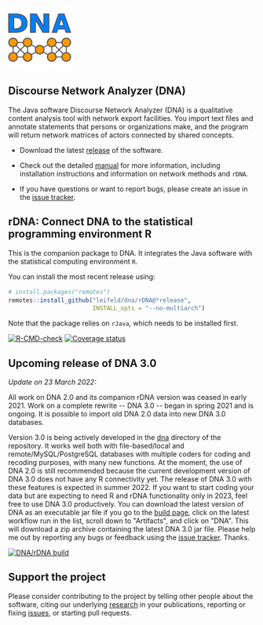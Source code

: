 ![](./dna/src/main/resources/icons/dna128.png)

## Discourse Network Analyzer (DNA)

The Java software Discourse Network Analyzer (DNA) is a qualitative content analysis tool with network export facilities. You import text files and annotate statements that persons or organizations make, and the program will return network matrices of actors connected by shared concepts.

- Download the latest [release](https://github.com/leifeld/dna/releases) of the software.

- Check out the detailed [manual](https://github.com/leifeld/dna/releases/download/v2.0-beta.24/dna-manual.pdf) for more information, including installation instructions and information on network methods and `rDNA`.

- If you have questions or want to report bugs, please create an issue in the [issue tracker](https://github.com/leifeld/dna/issues).

## rDNA: Connect DNA to the statistical programming environment R

This is the companion package to DNA. It integrates the Java software with the statistical computing environment `R`.

You can install the most recent release using:

``` r
# install.packages("remotes")
remotes::install_github("leifeld/dna/rDNA@*release",
                        INSTALL_opts = "--no-multiarch")
```

Note that the package relies on `rJava`, which needs to be installed first.

[![R-CMD-check](https://github.com/leifeld/dna/workflows/make/badge.svg)](https://github.com/leifeld/dna/actions) [![Coverage status](https://codecov.io/gh/leifeld/dna/branch/master/graph/badge.svg)](https://codecov.io/github/leifeld/dna?branch=master)

## Upcoming release of DNA 3.0

_Update on 23 March 2022:_

All work on DNA 2.0 and its companion rDNA version was ceased in early 2021. Work on a complete rewrite -- DNA 3.0 -- began in spring 2021 and is ongoing. It is possible to import old DNA 2.0 data into new DNA 3.0 databases.

Version 3.0 is being actively developed in the [dna](https://github.com/leifeld/dna/tree/master/dna) directory of the repository. It works well both with file-based/local and remote/MySQL/PostgreSQL databases with multiple coders for coding and recoding purposes, with many new functions. At the moment, the use of DNA 2.0 is still recommended because the current development version of DNA 3.0 does not have any R connectivity yet. The release of DNA 3.0 with these features is expected in summer 2022. If you want to start coding your data but are expecting to need R and rDNA functionality only in 2023, feel free to use DNA 3.0 productively. You can download the latest version of DNA as an executable jar file if you go to the [build page](https://github.com/leifeld/dna/actions/workflows/DNA%20build.yml), click on the latest workflow run in the list, scroll down to "Artifacts", and click on "DNA". This will download a zip archive containing the latest DNA 3.0 jar file. Please help me out by reporting any bugs or feedback using the [issue tracker](https://github.com/leifeld/dna/issues). Thanks.

[![DNA/rDNA build](https://github.com/leifeld/dna/actions/workflows/DNA%20build.yml/badge.svg)](https://github.com/leifeld/dna/actions/workflows/DNA%20build.yml)

## Support the project

Please consider contributing to the project by telling other people about the software, citing our underlying [research](https://www.philipleifeld.com/publications) in your publications, reporting or fixing [issues](https://github.com/leifeld/issues), or starting pull requests.
